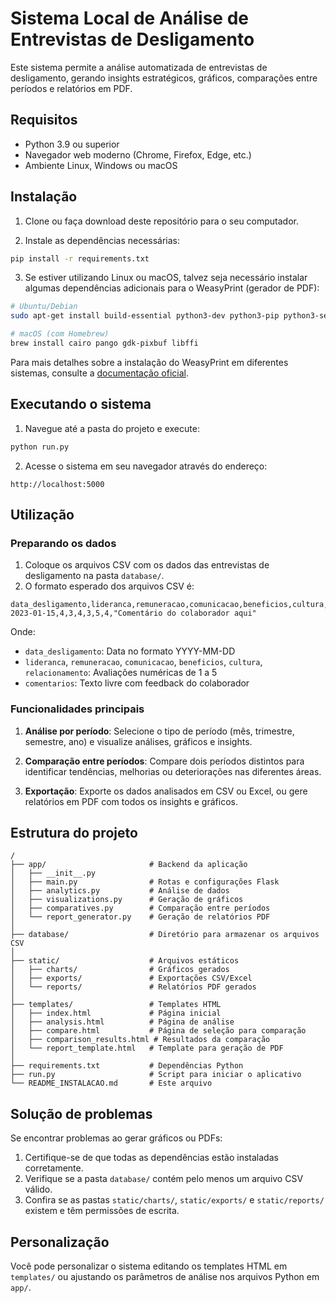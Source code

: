# Sistema Local de Análise de Entrevistas de Desligamento

Este sistema permite a análise automatizada de entrevistas de desligamento, gerando insights estratégicos, gráficos, comparações entre períodos e relatórios em PDF.

## Requisitos

- Python 3.9 ou superior
- Navegador web moderno (Chrome, Firefox, Edge, etc.)
- Ambiente Linux, Windows ou macOS

## Instalação

1. Clone ou faça download deste repositório para o seu computador.

2. Instale as dependências necessárias:

```bash
pip install -r requirements.txt
```

3. Se estiver utilizando Linux ou macOS, talvez seja necessário instalar algumas dependências adicionais para o WeasyPrint (gerador de PDF):

```bash
# Ubuntu/Debian
sudo apt-get install build-essential python3-dev python3-pip python3-setuptools python3-wheel python3-cffi libcairo2 libpango-1.0-0 libpangocairo-1.0-0 libgdk-pixbuf2.0-0 libffi-dev shared-mime-info

# macOS (com Homebrew)
brew install cairo pango gdk-pixbuf libffi
```

Para mais detalhes sobre a instalação do WeasyPrint em diferentes sistemas, consulte a [documentação oficial](https://weasyprint.readthedocs.io/en/stable/install.html).

## Executando o sistema

1. Navegue até a pasta do projeto e execute:

```bash
python run.py
```

2. Acesse o sistema em seu navegador através do endereço:

```
http://localhost:5000
```

## Utilização

### Preparando os dados

1. Coloque os arquivos CSV com os dados das entrevistas de desligamento na pasta `database/`.
2. O formato esperado dos arquivos CSV é:

```
data_desligamento,lideranca,remuneracao,comunicacao,beneficios,cultura,relacionamento,comentarios
2023-01-15,4,3,4,3,5,4,"Comentário do colaborador aqui"
```

Onde:
- `data_desligamento`: Data no formato YYYY-MM-DD
- `lideranca`, `remuneracao`, `comunicacao`, `beneficios`, `cultura`, `relacionamento`: Avaliações numéricas de 1 a 5
- `comentarios`: Texto livre com feedback do colaborador

### Funcionalidades principais

1. **Análise por período**: Selecione o tipo de período (mês, trimestre, semestre, ano) e visualize análises, gráficos e insights.

2. **Comparação entre períodos**: Compare dois períodos distintos para identificar tendências, melhorias ou deteriorações nas diferentes áreas.

3. **Exportação**: Exporte os dados analisados em CSV ou Excel, ou gere relatórios em PDF com todos os insights e gráficos.

## Estrutura do projeto

```
/
├── app/                       # Backend da aplicação
│   ├── __init__.py
│   ├── main.py                # Rotas e configurações Flask
│   ├── analytics.py           # Análise de dados
│   ├── visualizations.py      # Geração de gráficos
│   ├── comparatives.py        # Comparação entre períodos
│   └── report_generator.py    # Geração de relatórios PDF
│
├── database/                  # Diretório para armazenar os arquivos CSV
│
├── static/                    # Arquivos estáticos
│   ├── charts/                # Gráficos gerados
│   ├── exports/               # Exportações CSV/Excel
│   └── reports/               # Relatórios PDF gerados
│
├── templates/                 # Templates HTML
│   ├── index.html             # Página inicial
│   ├── analysis.html          # Página de análise
│   ├── compare.html           # Página de seleção para comparação
│   ├── comparison_results.html # Resultados da comparação
│   └── report_template.html   # Template para geração de PDF
│
├── requirements.txt           # Dependências Python
├── run.py                     # Script para iniciar o aplicativo
└── README_INSTALACAO.md       # Este arquivo
```

## Solução de problemas

Se encontrar problemas ao gerar gráficos ou PDFs:

1. Certifique-se de que todas as dependências estão instaladas corretamente.
2. Verifique se a pasta `database/` contém pelo menos um arquivo CSV válido.
3. Confira se as pastas `static/charts/`, `static/exports/` e `static/reports/` existem e têm permissões de escrita.

## Personalização

Você pode personalizar o sistema editando os templates HTML em `templates/` ou ajustando os parâmetros de análise nos arquivos Python em `app/`. 